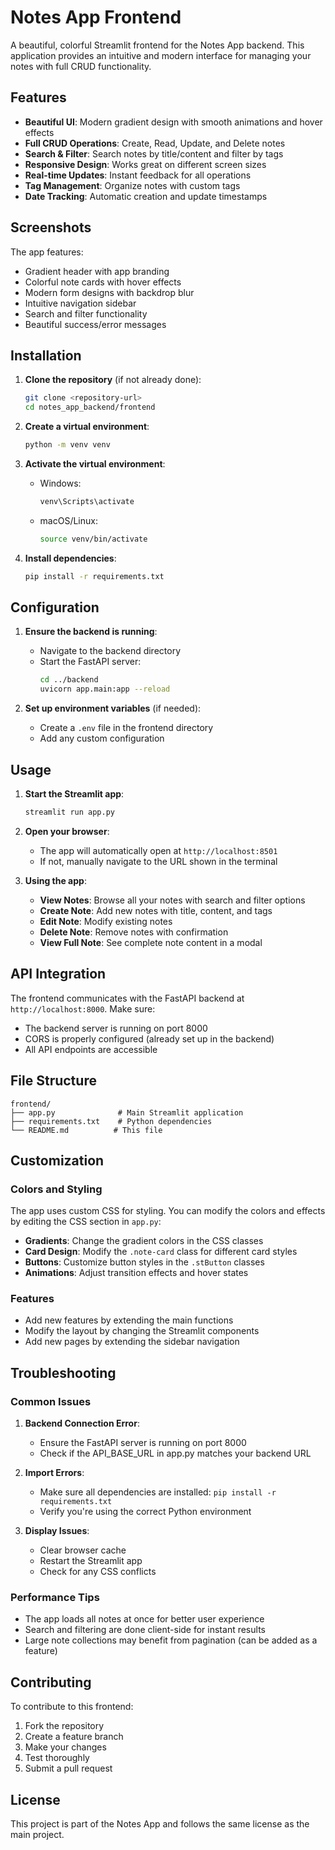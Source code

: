# Notes App Frontend

A beautiful, colorful Streamlit frontend for the Notes App backend. This application provides an intuitive and modern interface for managing your notes with full CRUD functionality.

## Features

- **Beautiful UI**: Modern gradient design with smooth animations and hover effects
- **Full CRUD Operations**: Create, Read, Update, and Delete notes
- **Search & Filter**: Search notes by title/content and filter by tags
- **Responsive Design**: Works great on different screen sizes
- **Real-time Updates**: Instant feedback for all operations
- **Tag Management**: Organize notes with custom tags
- **Date Tracking**: Automatic creation and update timestamps

## Screenshots

The app features:
- Gradient header with app branding
- Colorful note cards with hover effects
- Modern form designs with backdrop blur
- Intuitive navigation sidebar
- Search and filter functionality
- Beautiful success/error messages

## Installation

1. **Clone the repository** (if not already done):
   ```bash
   git clone <repository-url>
   cd notes_app_backend/frontend
   ```

2. **Create a virtual environment**:
   ```bash
   python -m venv venv
   ```

3. **Activate the virtual environment**:
   - Windows:
     ```bash
     venv\Scripts\activate
     ```
   - macOS/Linux:
     ```bash
     source venv/bin/activate
     ```

4. **Install dependencies**:
   ```bash
   pip install -r requirements.txt
   ```

## Configuration

1. **Ensure the backend is running**:
   - Navigate to the backend directory
   - Start the FastAPI server:
     ```bash
     cd ../backend
     uvicorn app.main:app --reload
     ```

2. **Set up environment variables** (if needed):
   - Create a `.env` file in the frontend directory
   - Add any custom configuration

## Usage

1. **Start the Streamlit app**:
   ```bash
   streamlit run app.py
   ```

2. **Open your browser**:
   - The app will automatically open at `http://localhost:8501`
   - If not, manually navigate to the URL shown in the terminal

3. **Using the app**:
   - **View Notes**: Browse all your notes with search and filter options
   - **Create Note**: Add new notes with title, content, and tags
   - **Edit Note**: Modify existing notes
   - **Delete Note**: Remove notes with confirmation
   - **View Full Note**: See complete note content in a modal

## API Integration

The frontend communicates with the FastAPI backend at `http://localhost:8000`. Make sure:
- The backend server is running on port 8000
- CORS is properly configured (already set up in the backend)
- All API endpoints are accessible

## File Structure

```
frontend/
├── app.py              # Main Streamlit application
├── requirements.txt    # Python dependencies
└── README.md          # This file
```

## Customization

### Colors and Styling
The app uses custom CSS for styling. You can modify the colors and effects by editing the CSS section in `app.py`:

- **Gradients**: Change the gradient colors in the CSS classes
- **Card Design**: Modify the `.note-card` class for different card styles
- **Buttons**: Customize button styles in the `.stButton` classes
- **Animations**: Adjust transition effects and hover states

### Features
- Add new features by extending the main functions
- Modify the layout by changing the Streamlit components
- Add new pages by extending the sidebar navigation

## Troubleshooting

### Common Issues

1. **Backend Connection Error**:
   - Ensure the FastAPI server is running on port 8000
   - Check if the API_BASE_URL in app.py matches your backend URL

2. **Import Errors**:
   - Make sure all dependencies are installed: `pip install -r requirements.txt`
   - Verify you're using the correct Python environment

3. **Display Issues**:
   - Clear browser cache
   - Restart the Streamlit app
   - Check for any CSS conflicts

### Performance Tips

- The app loads all notes at once for better user experience
- Search and filtering are done client-side for instant results
- Large note collections may benefit from pagination (can be added as a feature)

## Contributing

To contribute to this frontend:

1. Fork the repository
2. Create a feature branch
3. Make your changes
4. Test thoroughly
5. Submit a pull request

## License

This project is part of the Notes App and follows the same license as the main project. 